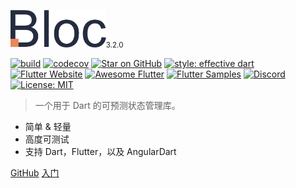 <img src="https://raw.githubusercontent.com/felangel/bloc/master/docs/assets/bloc_logo_full.png" height="60" alt="Bloc" /><small>3.2.0</small>

[![build](https://github.com/felangel/bloc/workflows/build/badge.svg)](https://github.com/felangel/bloc/actions)
[![codecov](https://codecov.io/gh/felangel/Bloc/branch/master/graph/badge.svg)](https://codecov.io/gh/felangel/bloc)
[![Star on GitHub](https://img.shields.io/github/stars/felangel/bloc.svg?style=flat&logo=github&colorB=deeppink&label=stars)](https://github.com/felangel/bloc)
[![style: effective dart](https://img.shields.io/badge/style-effective_dart-40c4ff.svg)](https://github.com/tenhobi/effective_dart)
[![Flutter Website](https://img.shields.io/badge/flutter-website-deepskyblue.svg)](https://flutter.dev/docs/development/data-and-backend/state-mgmt/options#bloc--rx)
[![Awesome Flutter](https://img.shields.io/badge/awesome-flutter-blue.svg?longCache=true)](https://github.com/Solido/awesome-flutter#standard)
[![Flutter Samples](https://img.shields.io/badge/flutter-samples-teal.svg?longCache=true)](http://fluttersamples.com)
[![Discord](https://img.shields.io/discord/649708778631200778.svg?logo=discord&color=blue)](https://discord.gg/Hc5KD3g)
[![License: MIT](https://img.shields.io/badge/license-MIT-purple.svg)](https://opensource.org/licenses/MIT)

> 一个用于 Dart 的可预测状态管理库。

- 简单 & 轻量
- 高度可测试
- 支持 Dart，Flutter，以及 AngularDart

[GitHub](https://github.com/felangel/bloc/)
[入门](zh-cn/gettingstarted.md)
